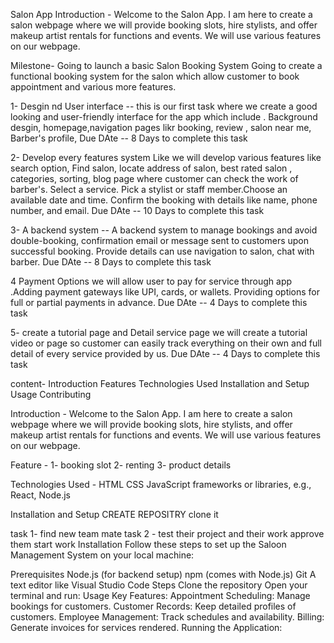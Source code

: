 Salon App Introduction - Welcome to the Salon App. I am here to create a salon webpage where we will provide booking slots, hire stylists, and offer makeup artist rentals for functions and events. We will use various features on our webpage.

Milestone-
Going to launch a basic Salon Booking System Going to create a functional booking system for the salon which allow customer to book appointment and various more features.

1- Desgin nd User interface -- this is our first task where we create a good looking and user-friendly interface for the app which include . Background desgin, homepage,navigation pages likr booking, review , salon near me, Barber's profile, Due DAte -- 8 Days to complete this task

2- Develop every features system Like we will develop various features like search option, Find salon, locate address of salon, best rated salon , categories, sorting, blog page where customer can check the work of barber's. Select a service. Pick a stylist or staff member.Choose an available date and time. Confirm the booking with details like name, phone number, and email. Due DAte -- 10 Days to complete this task

3- A backend system -- A backend system to manage bookings and avoid double-booking, confirmation email or message sent to customers upon successful booking. Provide details can use navigation to salon, chat with barber. Due DAte -- 8 Days to complete this task

4 Payment Options we will allow user to pay for service through app .Adding payment gateways like UPI, cards, or wallets. Providing options for full or partial payments in advance. Due DAte -- 4 Days to complete this task

5- create a tutorial page and Detail service page we will create a tutorial video or page so customer can easily track everything on their own and full detail of every service provided by us. Due DAte -- 4 Days to complete this task

content- 
Introduction
Features
Technologies Used
Installation and Setup
Usage
Contributing

Introduction - Welcome to the Salon App. I am here to create a salon webpage where we will provide booking slots, hire stylists, and offer makeup artist rentals for functions and events. We will use various features on our webpage.

Feature - 1- booking slot
2- renting
3- product details

Technologies Used - 
HTML
CSS
JavaScript
frameworks or libraries, e.g., React, Node.js

Installation and Setup
 CREATE REPOSITRY
 clone it 
 
 task 1- find new team mate
 task 2 - test their project and their work
 approve them 
 start work
 Installation
Follow these steps to set up the Saloon Management System on your local machine:

Prerequisites
Node.js (for backend setup)
npm (comes with Node.js)
Git
A text editor like Visual Studio Code
Steps
Clone the repository
Open your terminal and run:
Usage
Key Features:
Appointment Scheduling: Manage bookings for customers.
Customer Records: Keep detailed profiles of customers.
Employee Management: Track schedules and availability.
Billing: Generate invoices for services rendered.
Running the Application:
